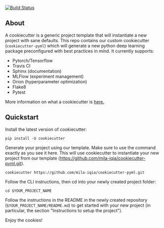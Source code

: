 [![Build Status](https://api.travis-ci.com/mila-iqia/cookiecutter-pyml.svg?branch=master)](https://travis-ci.com/github/mila-iqia/cookiecutter-pyml)

About 
-----

A cookiecutter is a generic project template that will instantiate a new project with sane defaults. This repo contains our custom cookiecutter (`cookiecutter-pyml`) which will generate a new python deep learning package preconfigured with best practices in mind. It currently supports:

* Pytorch/Tensorflow
* Travis CI
* Sphinx (documentation)
* MLFlow (experiment management)
* Orion (hyperparameter optimization)
* Flake8
* Pytest

More information on what a cookiecutter is [here.](https://cookiecutter.readthedocs.io/en/)

Quickstart
----------

Install the latest version of cookiecutter:

    pip install -U cookiecutter

Generate your project using our template. Make sure to use the command exactly as you see it here. 
This will use cookiecutter to instantiate your new project from our template (https://github.com/mila-iqia/cookiecutter-pyml.git).

    cookiecutter https://github.com/mila-iqia/cookiecutter-pyml.git

Follow the CLI instructions, then cd into your newly created project folder:

    cd $YOUR_PROJECT_NAME

Follow the instructions in the README in the newly created repository (`$YOUR_PROJECT_NAME/README.md`) to get started with your new project (in particular, the section "Instructions to setup the project").

Enjoy the cookies!
